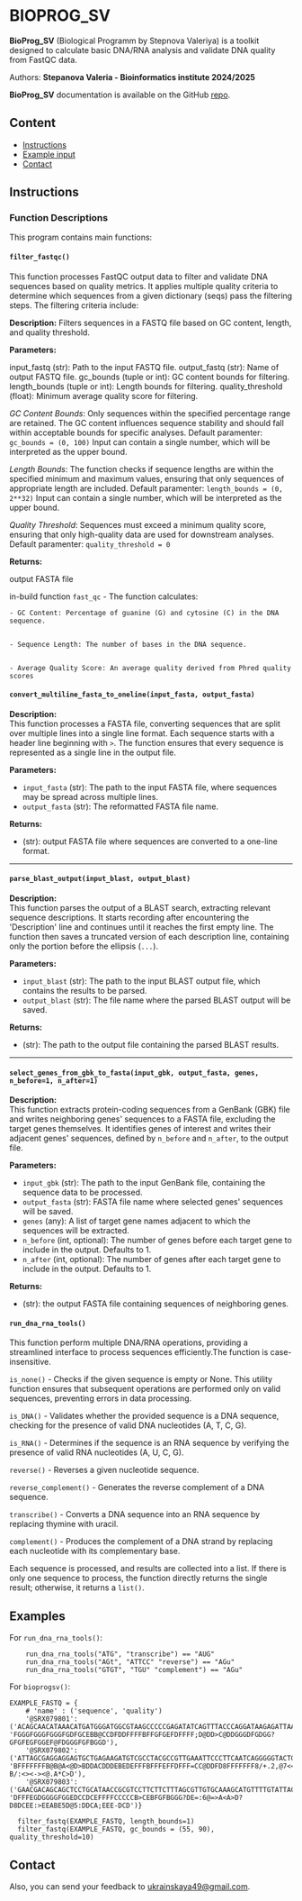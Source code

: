 
# BIOPROG_SV


**BioProg_SV** (Biological Programm by Stepnova Valeriya) is a toolkit designed to calculate basic DNA/RNA analysis and validate DNA quality from FastQC data.

Authors:
**Stepanova Valeria - Bioinformatics institute 2024/2025**


**BioProg_SV** documentation is available on the GitHub [repo](https://github.com/Stepanovalera/BioProgSV).<br/>


## Content


* [Instructions](#instructions)
* [Example input](#examples)
* [Contact](#contact)


## Instructions
### Function Descriptions
This program contains main functions:

#### `filter_fastqc()`
This function processes FastQC output data to filter and validate DNA sequences based on quality metrics. It applies multiple quality criteria to determine which sequences from a given dictionary (seqs) pass the filtering steps. The filtering criteria include:

**Description:**
Filters sequences in a FASTQ file based on GC content, length, and quality threshold.

**Parameters:**

input_fastq (str): Path to the input FASTQ file.
output_fastq (str): Name of output FASTQ file.
gc_bounds (tuple or int): GC content bounds for filtering.
length_bounds (tuple or int): Length bounds for filtering.
quality_threshold (float): Minimum average quality score for filtering.

  *GC Content Bounds*: Only sequences within the specified percentage range are retained. The GC content influences sequence stability and should fall within acceptable bounds for specific analyses.  Default paramenter: `gc_bounds = (0, 100)` Input can contain a single number, which will be interpreted as the upper bound. 

  *Length Bounds*: The function checks if sequence lengths are within the specified minimum and maximum values, ensuring that only sequences of appropriate length are included. Default paramenter: `length_bounds = (0, 2**32)` Input can contain a single number, which will be interpreted as the upper bound.

  *Quality Threshold*: Sequences must exceed a minimum quality score, ensuring that only high-quality data are used for downstream analyses. Default paramenter: `quality_threshold = 0`

**Returns:**

output FASTA file



  in-build function `fast_qc` - The function calculates:


    - GC Content: Percentage of guanine (G) and cytosine (C) in the DNA sequence.


    - Sequence Length: The number of bases in the DNA sequence.


    - Average Quality Score: An average quality derived from Phred quality scores


#### `convert_multiline_fasta_to_oneline(input_fasta, output_fasta)`

**Description:**  
This function processes a FASTA file, converting sequences that are split over multiple lines into a single line format. Each sequence starts with a header line beginning with `>`. The function ensures that every sequence is represented as a single line in the output file.

**Parameters:**
- `input_fasta` (str): The path to the input FASTA file, where sequences may be spread across multiple lines.
- `output_fasta` (str): The reformatted FASTA file name.

**Returns:**
- (str):  output FASTA file where sequences are converted to a one-line format.

---

#### `parse_blast_output(input_blast, output_blast)`

**Description:**  
This function parses the output of a BLAST search, extracting relevant sequence descriptions. It starts recording after encountering the 'Description' line and continues until it reaches the first empty line. The function then saves a truncated version of each description line, containing only the portion before the ellipsis (`...`).

**Parameters:**
- `input_blast` (str): The path to the input BLAST output file, which contains the results to be parsed.
- `output_blast` (str): The file name where the parsed BLAST output will be saved.

**Returns:**
- (str): The path to the output file containing the parsed BLAST results.

---

#### `select_genes_from_gbk_to_fasta(input_gbk, output_fasta, genes, n_before=1, n_after=1)`

**Description:**  
This function extracts protein-coding sequences from a GenBank (GBK) file and writes neighboring genes' sequences to a FASTA file, excluding the target genes themselves. It identifies genes of interest and writes their adjacent genes' sequences, defined by `n_before` and `n_after`, to the output file.

**Parameters:**
- `input_gbk` (str): The path to the input GenBank file, containing the sequence data to be processed.
- `output_fasta` (str):  FASTA file name where selected genes' sequences will be saved.
- `genes` (any): A list of target gene names adjacent to which the sequences will be extracted.
- `n_before` (int, optional): The number of genes before each target gene to include in the output. Defaults to 1.
- `n_after` (int, optional): The number of genes after each target gene to include in the output. Defaults to 1.

**Returns:**
- (str): the output FASTA file containing sequences of neighboring genes.



#### `run_dna_rna_tools() `

This function perform multiple DNA/RNA operations, providing a streamlined interface to process sequences efficiently.The function is case-insensitive.

  `is_none()` - Checks if the given sequence is empty or None. This utility function ensures that subsequent operations are performed only on valid sequences, preventing errors in data processing.
  
  `is_DNA()` - Validates whether the provided sequence is a DNA sequence, checking for the presence of valid DNA nucleotides (A, T, C, G).
  
  `is_RNA()` - Determines if the sequence is an RNA sequence by verifying the presence of valid RNA nucleotides (A, U, C, G). 

  `reverse()` - Reverses a given nucleotide sequence.
  

  `reverse_complement()` - Generates the reverse complement of a DNA sequence.
  

  `transcribe()` - Converts a DNA sequence into an RNA sequence by replacing thymine with uracil.
  
  
  `complement()` - Produces the complement of a DNA strand by replacing each nucleotide with its complementary base.
  

Each sequence is processed, and results are collected into a list. If there is only one sequence to process, the function directly returns the single result; otherwise, it returns a `list()`. 

## Examples

For `run_dna_rna_tools()`:


~~~
    run_dna_rna_tools("ATG", "transcribe") == "AUG"
    run_dna_rna_tools("AGt", "ATTCC" "reverse") == "AGu"
    run_dna_rna_tools("GTGT", "TGU" "complement") == "AGu"
~~~

For `bioprogsv()`:


~~~
EXAMPLE_FASTQ = {
    # 'name' : ('sequence', 'quality')
    '@SRX079801': ('ACAGCAACATAAACATGATGGGATGGCGTAAGCCCCCGAGATATCAGTTTACCCAGGATAAGAGATTAAATTATGAGCAACATTATTAA', 'FGGGFGGGFGGGFGDFGCEBB@CCDFDDFFFFBFFGFGEFDFFFF;D@DD>C@DDGGGDFGDGG?GFGFEGFGGEF@FDGGGFGFBGGD'),
    '@SRX079802': ('ATTAGCGAGGAGGAGTGCTGAGAAGATGTCGCCTACGCCGTTGAAATTCCCTTCAATCAGGGGGTACTGGAGGATACGAGTTTGTGTG', 'BFFFFFFFB@B@A<@D>BDDACDDDEBEDEFFFBFFFEFFDFFF=CC@DDFD8FFFFFFF8/+.2,@7<<:?B/:<><-><@.A*C>D'),
    '@SRX079803': ('GAACGACAGCAGCTCCTGCATAACCGCGTCCTTCTTCTTTAGCGTTGTGCAAAGCATGTTTTGTATTACGGGCATCTCGAGCGAATC', 'DFFFEGDGGGGFGGEDCCDCEFFFFCCCCCB>CEBFGFBGGG?DE=:6@=>A<A>D?D8DCEE:>EEABE5D@5:DDCA;EEE-DCD')}

  filter_fastq(EXAMPLE_FASTQ, length_bounds=1)
  filter_fastq(EXAMPLE_FASTQ, gc_bounds = (55, 90), quality_threshold=10)
~~~
## Contact

Also, you can send your feedback to [ukrainskaya49@gmail.com](mailto:ukrainskaya49@gmail.com).
